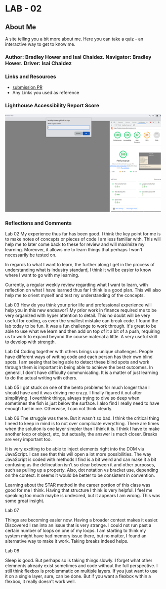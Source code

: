 # LAB - 02

## About Me

A site telling you a bit more about me. Here you can take a quiz - an interactive way to get to know me.

### Author: Bradley Hower and Isai Chaidez. Navigator: Bradley Hower. Driver: Isai Chaidez

### Links and Resources

* [submission PR](http://xyz.com)
* Any Links you used as reference

### Lighthouse Accessibility Report Score

![Lighthouse Analysis Score](img/LighthouseScore_2023-08-11_11-08-12.png)

### Reflections and Comments

Lab 02
My experience thus far has been good. I think the key point for me is to make notes of concepts or pieces of code I am less familiar with. This will help me to later come back to these for review and will maximize my learning. Moreover, it allows me to learn things that perhaps I won't necessarily be tested on.

In regards to what I want to learn, the further along I get in the process of understanding what is industry standard, I think it will be easier to know where I want to go with my learning.

Currently, a regular weekly review regarding what I want to learn, with reflection on what I have learned thus far I think is a good plan. This will also help me to orient myself and test my understanding of the concepts.

Lab 03
How do you think your prior life and professional experience will help you in this new endeavor?
My prior work in finance required me to be very organized with hyper attention to detail. This no doubt will be very useful for coding, as even the smallest mistake can break code. I found the lab today to be fun. It was a fun challenge to work through. It's great to be able to use what we learn and then add on top of it a bit of a push, requiring us to work to expand beyond the course material a little. A very useful skill to develop with strength.

Lab 04
Coding together with others brings up unique challenges. People have different ways of writing code and each person has their own blind spots. I am seeing that being able to detect these blind spots and work through them is important in being able to achieve the best outcomes. In general, I don't have difficulty communicating. It is a matter of just learning to do the actual writing with others.

Lab 05 
I got stuck on one of the bento problems for much longer than I should have and it was driving me crazy. I finally figured it out after simplifying. I overthink things, always trying to dive so deep when sometimes the fish is just below the surface. I also find I really need to have enough fuel in me. Otherwise, I can not think clearly.

Lab 06
The struggle was there. But it wasn't so bad. I think the critical thing I need to keep in mind is to not over complicate everything. There are times when the solution is one layer simpler than I think it is. I think I have to make another loop or object, etc, but actually, the answer is much closer. Breaks are very important too.

It is very exciting to be able to inject elements right into the DOM via JavaScript. I can see that this will open a lot more possibilities. The way JavaScript is coded with methods I find is a bit weird and can make it a bit confusing as the delineation isn't so clear between it and other purposes, such as pulling up a property. Also, dot notation vs bracket use, depending on the context. It seems it would be better to be consistent in convention.

Learning about the STAR method in the career portion of this class was good for me I think. Having that structure I think is very helpful. I feel me speaking too much maybe is undesired, but it appears I am wrong. This was some great insight.

Lab 07

Things are becoming easier now. Having a broader context makes it easier. Discovered I ran into an issue that is very strange. I could not run past a certain number of loops on one of my loops. I am starting to think my system might have had memory issue there, but no matter, I found an alternative way to make it work. Taking breaks indeed helps.

Lab 08

Sleep is good. But perhaps so is taking things slowly. I forget what other elemnents already exist sometimes and code without the full perspective. I still think flexbox is problemmatic on multiple layers. If you just want to use it on a single layer, sure, can be done. But if you want a flexbox within a flexbox, it really doesn't work well. 

